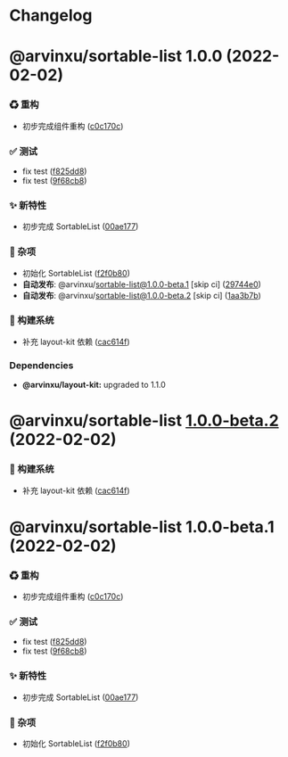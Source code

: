 # Changelog

# @arvinxu/sortable-list 1.0.0 (2022-02-02)


### ♻ 重构

* 初步完成组件重构 ([c0c170c](https://github.com/arvinxx/components/commit/c0c170c))


### ✅ 测试

* fix test ([f825dd8](https://github.com/arvinxx/components/commit/f825dd8))
* fix test ([9f68cb8](https://github.com/arvinxx/components/commit/9f68cb8))


### ✨ 新特性

* 初步完成 SortableList ([00ae177](https://github.com/arvinxx/components/commit/00ae177))


### 🎫 杂项

* 初始化 SortableList ([f2f0b80](https://github.com/arvinxx/components/commit/f2f0b80))
* **自动发布**: @arvinxu/sortable-list@1.0.0-beta.1 [skip ci] ([29744e0](https://github.com/arvinxx/components/commit/29744e0))
* **自动发布**: @arvinxu/sortable-list@1.0.0-beta.2 [skip ci] ([1aa3b7b](https://github.com/arvinxx/components/commit/1aa3b7b))


### 👷 构建系统

* 补充 layout-kit 依赖 ([cac614f](https://github.com/arvinxx/components/commit/cac614f))





### Dependencies

* **@arvinxu/layout-kit:** upgraded to 1.1.0

# @arvinxu/sortable-list [1.0.0-beta.2](https://github.com/arvinxx/components/compare/@arvinxu/sortable-list@1.0.0-beta.1...@arvinxu/sortable-list@1.0.0-beta.2) (2022-02-02)


### 👷 构建系统

* 补充 layout-kit 依赖 ([cac614f](https://github.com/arvinxx/components/commit/cac614f))

# @arvinxu/sortable-list 1.0.0-beta.1 (2022-02-02)

### ♻ 重构

- 初步完成组件重构 ([c0c170c](https://github.com/arvinxx/components/commit/c0c170c))

### ✅ 测试

- fix test ([f825dd8](https://github.com/arvinxx/components/commit/f825dd8))
- fix test ([9f68cb8](https://github.com/arvinxx/components/commit/9f68cb8))

### ✨ 新特性

- 初步完成 SortableList ([00ae177](https://github.com/arvinxx/components/commit/00ae177))

### 🎫 杂项

- 初始化 SortableList ([f2f0b80](https://github.com/arvinxx/components/commit/f2f0b80))
